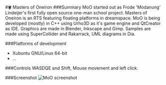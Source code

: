 #:four_leaf_clover: Masters of Oneiron
###Summary
MoO started out as Frode 'Modanung' Lindeijer's first fully open source one-man school project. Masters of Oneiron is an RTS featuring floating platforms in dreamspace. MoO is being developed (mostly) in C++ using Urho3D as it's game engine and QtCreator as IDE. Graphics are made in Blender, Inkscape and Gimp. Samples are made using SuperCollider and Rakarrack, UML diagrams in Dia.

###Platforms of development
* Xubuntu GNU/Linux 64-bit
* ...

###Controls
WASDQE and Shift, Mouse movement and left click.

###Screenshot
![MoO screenshot](https://raw.githubusercontent.com/LucKeyProductions/MastersOfOneiron/master/Screenshots/Screenshot_Sun_Jul_12_15_32_06_2015.png)
